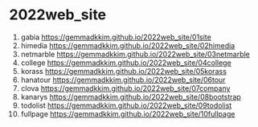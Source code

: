 # 2022web_site
1. gabia https://gemmadkkim.github.io/2022web_site/01site
2. himedia https://gemmadkkim.github.io/2022web_site/02himedia
3. netmarble https://gemmadkkim.github.io/2022web_site/03netmarble
4. college https://gemmadkkim.github.io/2022web_site/04college
5. korass https://gemmadkkim.github.io/2022web_site/05korass
6. hanatour https://gemmadkkim.github.io/2022web_site/06tour
7. clova https://gemmadkkim.github.io/2022web_site/07company
8. kanarys https://gemmadkkim.github.io/2022web_site/08bootstrap
9. todolist https://gemmadkkim.github.io/2022web_site/09todolist
10. fullpage https://gemmadkkim.github.io/2022web_site/10fullpage